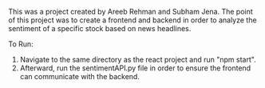 This was a project created by Areeb Rehman and Subham Jena. The point of this project was to create a frontend and backend in order to analyze the sentiment of a specific stock based on news headlines.

To Run:
1. Navigate to the same directory as the react project and run "npm start".
2. Afterward, run the sentimentAPI.py file in order to ensure the frontend can communicate with the backend.
